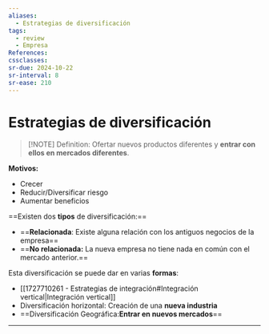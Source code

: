 ```yaml
---
aliases:
  - Estrategias de diversificación
tags:
  - review
  - Empresa
References: 
cssclasses: 
sr-due: 2024-10-22
sr-interval: 8
sr-ease: 210
---
```

# Estrategias de diversificación

> [!NOTE] Definition:
> Ofertar nuevos productos diferentes y **entrar con ellos en mercados diferentes**. 
> 

**Motivos:**
+ Crecer
+ Reducir/Diversificar riesgo
+ Aumentar beneficios

==Existen dos **tipos** de diversificación:==
+ ==**Relacionada**: Existe alguna relación con los antiguos negocios de la empresa==
+ ==**No relacionada:** La nueva empresa no tiene nada en común con el mercado anterior.== 

Esta diversificación se puede dar en varias **formas**:
+ [[1727710261 - Estrategias de integración#Integración vertical|Integración vertical]]
+ Diversificación horizontal: Creación de una **nueva industria**
+ ==Diversificación Geográfica:**Entrar en nuevos mercados**==




***